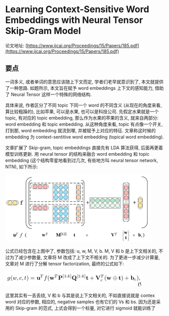# Learning Context-Sensitive Word Embeddings with Neural Tensor Skip-Gram Model

论文地址: [https://www.ijcai.org/Proceedings/15/Papers/185.pdf](https://www.ijcai.org/Proceedings/15/Papers/185.pdf)

## 要点

一词多义, 或者单词的意思应该随上下文而定, 学者们老早就意识到了, 本文就提供了一种思路. 如题所示, 本文旨在赋予 word embeddings 上下文的感知能力, 借助了 Neural Tensor 这样一个特殊的网络结构.

具体来说, 作者区分了不同 topic 下同一个 word 的不同含义 \(从现在的角度来看, 算比较粗躁的\), 比如苹果, 可以是水果, 也可以是科技公司. 先假定水果就是一个 topic, 有对应的 topic embedding, 那么作为水果的苹果的含义, 就来自两部分: word embedding 和 topic embedding. 从这种角度来看, topic 有点像一个开关, 打到那, word embedding 就流到哪, 并被赋予上对应的特征. 文章称这时候的 embedding 为 context-sentitive word embedding \(topical word embedding\).

文章扩展了 Skip-gram, topic embeddings 直接先有 LDA 算法获得, 后面再更着模型训练更新. 用 neural tensor 的结构来融合 word embedding 和 topic embedding \(这个结构零星地看到过几次, 有些地方叫 neural tensor network, NTN\), 如下所示:

![neural\_tensor\_network](../../.gitbook/assets/neural_tensor_network.png)

公式已经包含在上图中了, 参数包括: u, w, M, V, b. M, V 和 b 是上下文相关的, 不过为了减少参数量, 文章将 M 改成了上下文不相关的. 为了更进一步减少计算量, 文章对 M 进行了分解 tensor factorization, 最终的公式如下:

![eq\_final\_ntn.png](../../.gitbook/assets/eq_final_ntn.png)

这里其实有一丢丢绕, V 和 b 与其是说上下文相关的, 不如直接说就是 contex word 对应的参数, 相应的, negative samples 也有它们的 Vs 和 bs. 因为还是采用的 Skip-gram 的范式, 上式会得到一个标量, 对它进行 sigmoid 就能训练了


